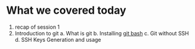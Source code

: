 # What we covered today

1. recap of session 1
2. Introduction to git
    a. What is git
    b. Installing [git bash](https://git-scm.com/downloads)
    c. Git without SSH
    d. SSH Keys Generation and usage
